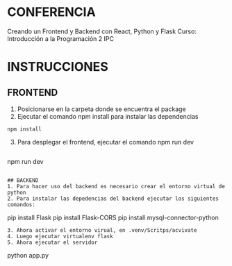 # CONFERENCIA 
Creando un Frontend y Backend con React, Python y Flask
Curso: Introducción a la Programación 2 IPC

# INSTRUCCIONES
## FRONTEND
1. Posicionarse en la carpeta donde se encuentra el package
2. Ejecutar el comando npm install para instalar las dependencias
   
```
npm install
```
3. Para desplegar el frontend, ejecutar el comando npm run dev
   ```
npm run dev
```

## BACKEND
1. Para hacer uso del backend es necesario crear el entorno virtual de python
2. Para instalar las depedencias del backend ejecutar los siguientes comandos:
```
pip install Flask
pip install Flask-CORS
pip install mysql-connector-python 
```
3. Ahora activar el entorno virual, en .venv/Scritps/acvivate
4. Luego ejecutar virtualenv flask
5. Ahora ejecutar el servidor
```
python app.py
```
